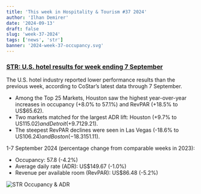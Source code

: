 ```yaml
---
title: 'This week in Hospitality & Tourism #37 2024'
author: 'Ilhan Demirer'
date: '2024-09-13'
draft: false
slug: 'week-37-2024'
tags: ['news', 'str']
banner: '2024-week-37-occupancy.svg'
---
```


### [STR: U.S. hotel results for week ending 7 September](https://str.com/press-release/us-hotel-results-week-ending-7-september)

The U.S. hotel industry reported lower performance results than the previous week, according to CoStar’s latest data through 7 September.

- Among the Top 25 Markets, Houston saw the highest year-over-year increases in occupancy (+8.0% to 57.1%) and RevPAR (+18.5% to US$65.62).
- Two markets matched for the largest ADR lift: Houston (+9.7% to US$115.02) and Detroit (+9.7% to US$129.21).
- The steepest RevPAR declines were seen in Las Vegas (-18.6% to US$106.24) and Boston (-18.3% to US$151.11).

1-7 September 2024 (percentage change from comparable weeks in 2023):

- Occupancy: 57.8 (-4.2%)
- Average daily rate (ADR): US$149.67 (-1.0%)
- Revenue per available room (RevPAR): US$86.48 (-5.2%)

![STR Occupancy & ADR](/images/blogimages/2024-week-37-occupancy.svg)

